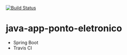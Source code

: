 [![Build Status](https://travis-ci.org/claudiomaxx/java-app-ponto-eletronico.svg?branch=master)](https://travis-ci.org/claudiomaxx/java-app-ponto-eletronico)

# java-app-ponto-eletronico

- Spring Boot
- Travis CI
